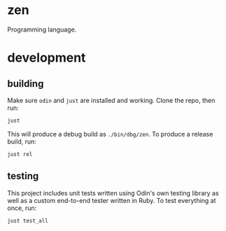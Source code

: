 # zen

Programming language.

# development

## building

Make sure `odin` and `just` are installed and working. Clone the repo,
then run:

```bash
just
```

This will produce a debug build as `./bin/dbg/zen`. To produce a release
build, run:

```bash
just rel
```

## testing

This project includes unit tests written using Odin's own testing library
as well as a custom end-to-end tester written in Ruby. To test everything
at once, run:

```bash
just test_all
```
